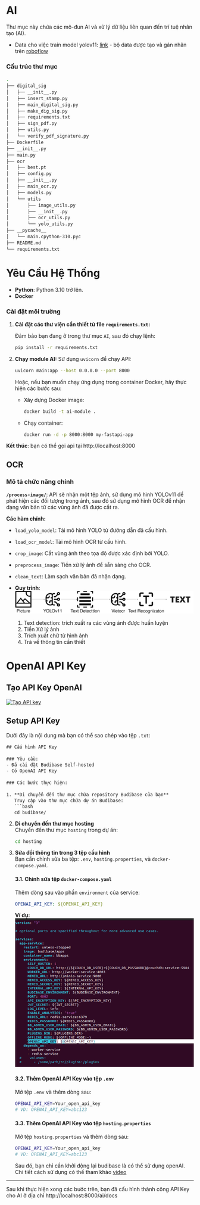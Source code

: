 # AI
Thư mục này chứa các mô-đun AI và xử lý dữ liệu liên quan đến trí tuệ nhân tạo (AI).   
- Data cho việc train model yolov11: [link](https://drive.google.com/file/d/1Tbjlu5EW1jrnpt7lmR0CKzr26LCUtnRn/view?usp=sharing) - bộ data được tạo và gán nhãn trên [roboflow](https://app.roboflow.com/)

### Cấu trúc thư mục
```bash
.
├── digital_sig
│   ├── __init__.py
│   ├── insert_stamp.py
│   ├── main_digital_sig.py
│   ├── make_dig_sig.py
│   ├── requirements.txt
│   ├── sign_pdf.py
│   ├── utils.py
│   └── verify_pdf_signature.py
├── Dockerfile
├── __init__.py
├── main.py
├── ocr
│   ├── best.pt
│   ├── config.py
│   ├── __init__.py
│   ├── main_ocr.py
│   ├── models.py
│   └── utils
│       ├── image_utils.py
│       ├── __init__.py
│       ├── ocr_utils.py
│       └── yolo_utils.py
├── __pycache__
│   └── main.cpython-310.pyc
├── README.md
└── requirements.txt

```

# **Yêu Cầu Hệ Thống** 
- **Python**: Python 3.10 trở lên.
- **Docker**

### Cài đặt môi trường

1. **Cài đặt các thư viện cần thiết từ file `requirements.txt`:**

    Đảm bảo bạn đang ở trong thư mục `AI`, sau đó chạy lệnh:
    ```bash
    pip install -r requirements.txt
    ```
2. **Chạy module AI:**
    Sử dụng `uvicorn` để chạy API:
    ```bash
    uvicorn main:app --host 0.0.0.0 --port 8000
    ```
    Hoặc, nếu bạn muốn chạy ứng dụng trong container Docker, hãy thực hiện các bước sau:
    - Xây dựng Docker image:
        ```bash
        docker build -t ai-module .
        ```
    - Chạy container:
        ```bash
        docker run -d -p 8000:8000 my-fastapi-app
        ```
**Kết thúc**: bạn có thể gọi api tại http://localhost:8000

## OCR
### Mô tả chức năng chính

**`/process-image/`**: API sẽ nhận một tệp ảnh, sử dụng mô hình YOLOv11 để phát hiện các đối tượng trong ảnh, sau đó sử dụng mô hình OCR để nhận dạng văn bản từ các vùng ảnh đã được cắt ra. 

**Các hàm chính:**
- `load_yolo_model`: Tải mô hình YOLO từ đường dẫn đã cấu hình.
- `load_ocr_model`: Tải mô hình OCR từ cấu hình.
- `crop_image`: Cắt vùng ảnh theo tọa độ được xác định bởi YOLO.
- `preprocess_image`: Tiền xử lý ảnh để sẵn sàng cho OCR.
- `clean_text`: Làm sạch văn bản đã nhận dạng.

- **Quy trình**:
![ocr](../docs/images/ocr.svg)
  1. Text detection: trích xuất ra các vùng ảnh được huấn luyện
  2. Tiền Xử lý ảnh
  3. Trích xuất chữ từ hình ảnh
  4. Trả về thông tin cần thiết


# OpenAI API Key

## Tạo API Key OpenAI
[![Tạo API key](https://img.youtube.com/vi/gBSh9JI28UQ/0.jpg
)](https://youtu.be/gBSh9JI28UQ?si=ZkmB2nGuBmJK-LM7)   

## Setup API Key
Dưới đây là nội dung mà bạn có thể sao chép vào tệp `.txt`:

```
## Cấu hình API Key

### Yêu cầu:
- Đã cài đặt Budibase Self-hosted
- Có OpenAI API Key

### Các bước thực hiện:

1. **Di chuyển đến thư mục chứa repository Budibase của bạn**  
   Truy cập vào thư mục chứa dự án Budibase:
   ```bash
   cd budibase/
   ```

2. **Di chuyển đến thư mục hosting**  
   Chuyển đến thư mục `hosting` trong dự án:
   ```bash
   cd hosting
   ```

3. **Sửa đổi thông tin trong 3 tệp cấu hình**  
   Bạn cần chỉnh sửa ba tệp: `.env`, `hosting.properties`, và `docker-compose.yaml`.

   #### 3.1. Chỉnh sửa tệp `docker-compose.yaml`  
   Thêm dòng sau vào phần `environment` của service:
   ```yaml
   OPENAI_API_KEY: ${OPENAI_API_KEY}
   ```
   **Ví dụ:**
   ![docker-compose](../docs/images/openai1.png)

   #### 3.2. Thêm OpenAI API Key vào tệp `.env`  
   Mở tệp `.env` và thêm dòng sau:
   ```bash
   OPENAI_API_KEY=Your_open_api_key
   # VD: OPENAI_API_KEY=abc123
   ```

   #### 3.3. Thêm OpenAI API Key vào tệp `hosting.properties`  
   Mở tệp `hosting.properties` và thêm dòng sau:
   ```bash
   OPENAI_API_KEY=Your_open_api_key
   # VD: OPENAI_API_KEY=abc123
   ```
   Sau đó, bạn chỉ cần khởi động lại budibase là có thể sử dụng openAI. Chi tiết cách sử dụng có thể tham khảo [video](https://youtu.be/64l-sBltgnw?si=sF7xRMdeITWKw1he)
---

Sau khi thực hiện xong các bước trên, bạn đã cấu hình thành công API Key cho AI ở địa chỉ http://localhost:8000/ai/docs


